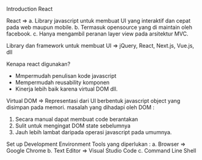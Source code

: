 Introduction React

React => 
a. Library javascript untuk membuat UI yang interaktif dan cepat pada web            maupun mobile. 
b. Termasuk opensource yang di maintain oleh facebook.
c. Hanya mengambil peranan layer view pada arsitektur MVC.

Library dan framework untuk membuat UI => jQuery, React, Next.js, Vue.js, dll

Kenapa react digunakan?
- Mmpermudah penulisan kode javascript
- Mempermudah reusability komponen
- Kinerja lebih baik karena virtual DOM dll.

Virtual DOM => Representasi dari UI berbentuk javascript object yang disimpan pada memori.
masalah yang dihadapi oleh DOM :
1. Secara manual dapat membuat code berantakan
2. Sulit untuk mengingat DOM state sebelumnya
3. Jauh lebih lambat daripada operasi javascript pada umumnya.

Set up Development Environment
Tools yang diperlukan :
a. Browser => Google Chrome
b. Text Editor => Visual Studio Code
c. Command Line Shell